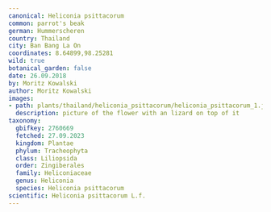 ```yaml
---
canonical: Heliconia psittacorum
common: parrot's beak
german: Hummerscheren
country: Thailand
city: Ban Bang La On
coordinates: 8.64899,98.25281
wild: true
botanical_garden: false
date: 26.09.2018
by: Moritz Kowalski
author: Moritz Kowalski
images:
- path: plants/thailand/heliconia_psittacorum/heliconia_psittacorum_1.jpg
  description: picture of the flower with an lizard on top of it
taxonomy:
  gbifkey: 2760669
  fetched: 27.09.2023
  kingdom: Plantae
  phylum: Tracheophyta
  class: Liliopsida
  order: Zingiberales
  family: Heliconiaceae
  genus: Heliconia
  species: Heliconia psittacorum
scientific: Heliconia psittacorum L.f.
---
```

